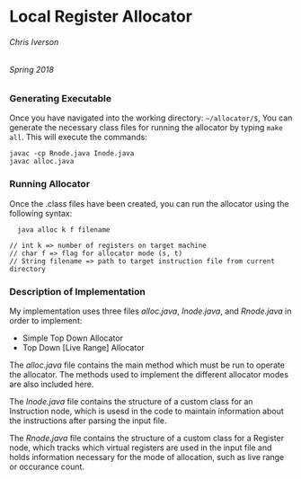 # Local Register Allocator
###### Chris Iverson
###### Spring 2018

### Generating Executable

Once you have navigated into the working directory: `~/allocator/$`, You can generate the necessary class files for running the allocator by typing `make all`. This will execute the commands:
```
javac -cp Rnode.java Inode.java
javac alloc.java
```

### Running Allocator

Once the .class files have been created, you can run the allocator using the following syntax:
```
  java alloc k f filename

// int k => number of registers on target machine
// char f => flag for allocator mode (s, t)
// String filename => path to target instruction file from current directory
```

### Description of Implementation

My implementation uses three files *alloc.java*, *Inode.java*, and *Rnode.java* in order to implement:
- Simple Top Down Allocator
- Top Down [Live Range] Allocator

The *alloc.java* file contains the main method which must be run to operate the allocator. The methods used to implement the different allocator modes are also included here.

The *Inode.java* file contains the structure of a custom class for an Instruction node, which is usesd in the code to maintain information about the instructions after parsing the input file.

The *Rnode.java* file contains the structure of a custom class for a Register node, which tracks which virtual registers are used in the input file and holds information necessary for the mode of allocation, such as live range or occurance count. 
